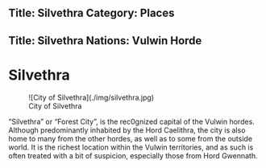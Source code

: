 Title: Silvethra
Category: Places
---
Title: Silvethra
Nations: Vulwin Horde
---

# Silvethra

<figure class="pic-banner">
![City of Silvethra](./img/silvethra.jpg)
<figcaption>City of Silvethra</figcaption>
</figure>


&ldquo;Silvethra&rdquo; or &ldquo;Forest City&rdquo;, is the rec0gnized capital of the Vulwin hordes. Although predominantly inhabited by the Hord Caelithra, the city is also home to many from the other hordes, as well as to some from the outside world. It is the richest location within the Vulwin territories, and as such is often treated with a bit of suspicion, especially those from Hord Gwennath.

